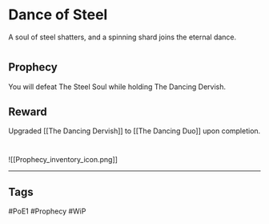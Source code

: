 # Dance of Steel
A soul of steel shatters, and a spinning shard joins the eternal dance.
#
## Prophecy
You will defeat The Steel Soul while holding The Dancing Dervish.
## Reward
Upgraded [[The Dancing Dervish]] to [[The Dancing Duo]] upon completion. 

#
![[Prophecy_inventory_icon.png]]

---
## Tags
#PoE1 
#Prophecy
#WiP 